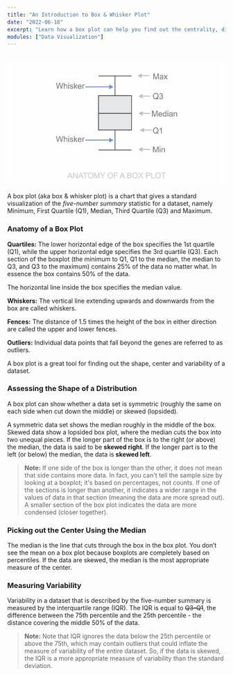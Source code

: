 ```yaml
---
title: "An Introduction to Box & Whisker Plot"
date: "2022-06-18"
excerpt: "Learn how a box plot can help you find out the centrality, distribution and the spread of a dataset."
modules: ["Data Visualization"]
---
```


```toc

```

![Box & Whisker Plot](../images/boxplot/box_plot.png)

A box plot (aka box & whisker plot) is a chart that gives a standard visualization of the _five-number summary_ statistic for a dataset, namely Minimum, First Quartile (Q1), Median, Third Quartile (Q3) and Maximum.

### Anatomy of a Box Plot

**Quartiles:** The lower horizontal edge of the box specifies the 1st quartile (Q1), while the upper horizontal edge specifies the 3rd quartile (Q3). Each section of the boxplot (the minimum to Q1, Q1 to the median, the median to Q3, and Q3 to the maximum) contains 25% of the data no matter what. In essence the box contains 50% of the data.

The horizontal line inside the box specifies the median value.

**Whiskers:** The vertical line extending upwards and downwards from the box are called whiskers.

**Fences:** The distance of 1.5 times the height of the box in either direction are called the upper and lower fences.

**Outliers:** Individual data points that fall beyond the genes are referred to as outliers.

A box plot is a great tool for finding out the shape, center and variability of a dataset.

### Assessing the Shape of a Distribution

A box plot can show whether a data set is symmetric (roughly the same on each side when cut down the middle) or skewed (lopsided).

A symmetric data set shows the median roughly in the middle of the box. Skewed data show a lopsided box plot, where the median cuts the box into two unequal pieces. If the longer part of the box is to the right (or above) the median, the data is said to be **skewed right**. If the longer part is to the left (or below) the median, the data is **skewed left**.

> **Note:** If one side of the box is longer than the other, it does not mean that side contains more data. In fact, you can't tell the sample size by looking at a boxplot; it's based on percentages, not counts. If one of the sections is longer than another, it indicates a wider range in the values of data in that section (meaning the data are more spread out). A smaller section of the box plot indicates the data are more condensed (closer together).

### Picking out the Center Using the Median

The median is the line that cuts through the box in the box plot. You don’t see the mean on a box plot because boxplots are completely based on percentiles. If the data are skewed, the median is the most appropriate measure of the center.

### Measuring Variability

Variability in a dataset that is described by the five-number summary is measured by the interquartile range (IQR). The IQR is equal to ~~Q3-Q1~~, the difference between the 75th percentile and the 25th percentile - the distance covering the middle 50% of the data.

> **Note:** Note that IQR ignores the data below the 25th percentile or above the 75th, which may contain outliers that could inflate the measure of variability of the entire dataset. So, if the data is skewed, the IQR is a more appropriate measure of variability than the standard deviation.
